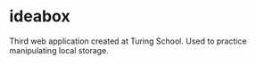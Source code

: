 # ideabox

Third web application created at Turing School. Used to practice manipulating local storage.
